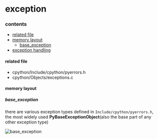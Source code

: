 # exception

### contents

* [related file](#related-file)
* [memory layout](#memory-layout)
	* [base_exception](#base_exception)
* [exception handling](#exception-handling)

#### related file

* cpython/Include/cpython/pyerrors.h
* cpython/Objects/exceptions.c

#### memory layout

##### base_exception

there are various exception types defined in `Include/cpython/pyerrors.h`, the most widely used **PyBaseExceptionObject**(also the base part of any other exception type)

![base_exception](https://github.com/zpoint/CPython-Internals/blob/master/Interpreter/descr/base_exception.png)


